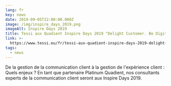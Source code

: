 ```yaml
---
lang: fr
key: news
date: 2019-09-05T22:00:00.000Z
image: /img/inspire_days_2019.png
imageAlt: Inspire Days 2019
title: Tessi aux Quadient Inspire Days 2019 "Delight Customer. Be Digital."
link: >-
  https://www.tessi.eu/fr/tessi-aux-quadient-inspire-days-2019-delight-customer-be-digital/
tags:
  - news
---
```


De la gestion de la communication client à la gestion de l'expérience client : Quels enjeux ? En tant que partenaire Platinum Quadient, nos consultants experts de la communication client seront aux Inspire Days 2019.
